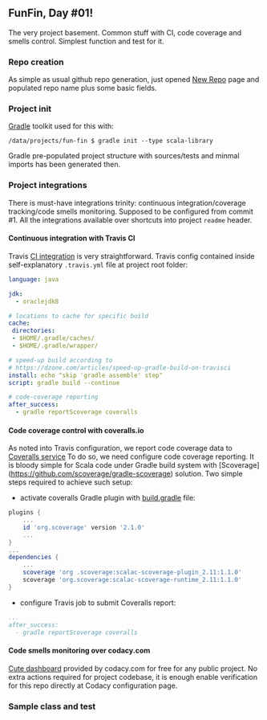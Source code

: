 ## FunFin, Day #01!
The very project basement. Common stuff with CI, code coverage and smells control.
Simplest function and test for it.

### Repo creation
As simple as usual github repo generation, just opened 
[New Repo](https://github.com/new) page and populated repo name plus some
basic fields.

### Project init
[Gradle](https://gradle.org/) toolkit used for this with:
```shell
/data/projects/fun-fin $ gradle init --type scala-library
```
Gradle pre-populated project structure with sources/tests and minmal
imports has been generated then.

### Project integrations
There is must-have integrations trinity: continuous integration/coverage 
tracking/code smells monitoring. Supposed to be configured from commit #1.
All the integrations available over shortcuts into project ``readme`` header.

#### Continuous integration with Travis CI
Travis [CI integration](https://travis-ci.org/bearmug/fun-fin) 
is very straightforward. Travis config contained inside
self-explanatory ``.travis.yml`` file at project root folder:
```yaml
language: java

jdk:
  - oraclejdk8

# locations to cache for specific build
cache: 
 directories:
 - $HOME/.gradle/caches/
 - $HOME/.gradle/wrapper/

# speed-up build according to 
# https://dzone.com/articles/speed-up-gradle-build-on-travisci
install: echo "skip 'gradle assemble' step"
script: gradle build --continue

# code-coverage reporting
after_success:
  - gradle reportScoverage coveralls

```

#### Code coverage control with coveralls.io
As noted into Travis configuration, we report code coverage data to
[Coveralls service](https://coveralls.io/github/bearmug/fun-fin)
To do so, we need configure code coverage reporting. It is bloody
simple for Scala code under Gradle build system with [Scoverage]
(https://github.com/scoverage/gradle-scoverage) solution.
Two simple steps required to achieve such setup:
- activate coveralls Gradle plugin with 
[build.gradle](../build.gradle) file:
```groovy
plugins {
    ...
    id 'org.scoverage' version '2.1.0'
    ...
}
...
dependencies {
    ...
    scoverage 'org .scoverage:scalac-scoverage-plugin_2.11:1.1.0'
    scoverage 'org.scoverage:scalac-scoverage-runtime_2.11:1.1.0'
}
```
- configure Travis job to submit Coveralls report:
```yaml
...
after_success:
  - gradle reportScoverage coveralls
```

#### Code smells monitoring over codacy.com
[Cute dashboard](https://www.codacy.com/app/pavel-fadeev/fun-fin/dashboard) 
provided by codacy.com for free for any public project. No extra actions
required for project codebase, it is enough enable verification for
this repo directly at Codacy configuration page.


### Sample class and test 

